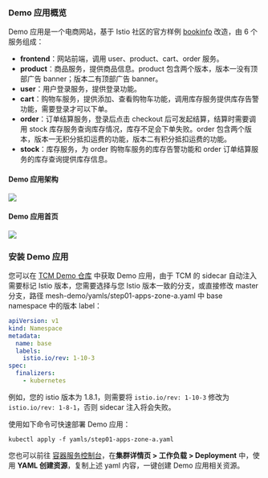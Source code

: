 ### Demo 应用概览
Demo 应用是一个电商网站，基于 Istio 社区的官方样例 [bookinfo](https://raw.githubusercontent.com/istio/istio/release-1.12/samples/bookinfo/platform/kube/bookinfo.yaml) 改造，由 6 个服务组成：

- **frontend**：网站前端，调用 user、product、cart、order 服务。
- **product**：商品服务，提供商品信息。product 包含两个版本，版本一没有顶部广告 banner；版本二有顶部广告 banner。
- **user**：用户登录服务，提供登录功能。
- **cart**：购物车服务，提供添加、查看购物车功能，调用库存服务提供库存告警功能，需要登录才可以下单。
- **order**：订单结算服务，登录后点击 checkout 后可发起结算，结算时需要调用 stock 库存服务查询库存情况，库存不足会下单失败。order 包含两个版本，版本一无积分抵扣运费的功能，版本二有积分抵扣运费的功能。
- **stock**：库存服务，为 order 购物车服务的库存告警功能和 order 订单结算服务的库存查询提供库存信息。

#### Demo 应用架构
![](https://qcloudimg.tencent-cloud.cn/raw/02031d18dc786306d8c1771493a09c9b.png)

#### Demo 应用首页
![](https://qcloudimg.tencent-cloud.cn/raw/0e2a71adac0f270e5a92662b676e8c0a.png)


### 安装 Demo 应用
您可以在 [TCM Demo 仓库](https://github.com/Tencent-Cloud-Mesh/mesh-demo) 中获取 Demo 应用，由于 TCM 的 sidecar 自动注入需要标记 Istio 版本，您需要选择与您 Istio 版本一致的分支，或直接修改 master 分支，路径 mesh-demo/yamls/step01-apps-zone-a.yaml 中 base namespace 中的版本 label：
```yaml
apiVersion: v1
kind: Namespace
metadata:
  name: base
  labels:
    istio.io/rev: 1-10-3
spec:
  finalizers:
    - kubernetes
```
例如，您的 istio 版本为 1.8.1，则需要将 `istio.io/rev: 1-10-3` 修改为 `istio.io/rev: 1-8-1`，否则 sidecar 注入将会失败。

使用如下命令可快速部署 Demo 应用：
```
kubectl apply -f yamls/step01-apps-zone-a.yaml
```


您也可以前往 [容器服务控制台](https://console.cloud.tencent.com/tke2/cluster)，在**集群详情页 > 工作负载 > Deployment** 中，使用 **YAML 创建资源**，复制上述 yaml 内容，一键创建 Demo 应用相关资源。